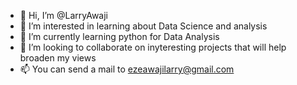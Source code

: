 - 👋 Hi, I’m @LarryAwaji
- 👀 I’m interested in learning about Data Science and analysis
- 🌱 I’m currently learning python for Data Analysis
- 💞️ I’m looking to collaborate on inyteresting projects that will help broaden my views
- 📫 You can send a mail to ezeawajilarry@gmail.com

<!---
LarryAwaji/LarryAwaji is a ✨ special ✨ repository because its `README.md` (this file) appears on your GitHub profile.
You can click the Preview link to take a look at your changes.
--->
